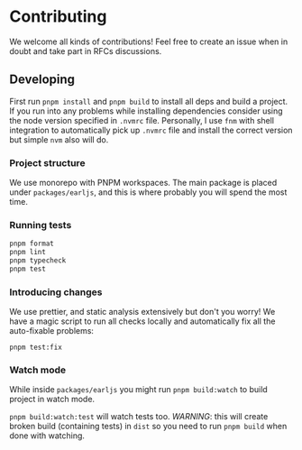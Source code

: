 # Contributing

We welcome all kinds of contributions! Feel free to create an issue when in
doubt and take part in RFCs discussions.

## Developing

First run `pnpm install` and `pnpm build` to install all deps and build a
project. If you run into any problems while installing dependencies consider
using the node version specified in `.nvmrc` file. Personally, I use `fnm` with
shell integration to automatically pick up `.nvmrc` file and install the correct
version but simple `nvm` also will do.

### Project structure

We use monorepo with PNPM workspaces. The main package is placed under
`packages/earljs`, and this is where probably you will spend the most time.

### Running tests

```sh
pnpm format
pnpm lint
pnpm typecheck
pnpm test
```

### Introducing changes

We use prettier, and static analysis extensively but don't you worry! We have a
magic script to run all checks locally and automatically fix all the
auto-fixable problems:

```
pnpm test:fix
```

### Watch mode

While inside `packages/earljs` you might run `pnpm build:watch` to build project
in watch mode.

`pnpm build:watch:test` will watch tests too. _WARNING_: this will create broken
build (containing tests) in `dist` so you need to run `pnpm build` when done
with watching.
